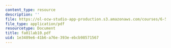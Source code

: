 ```yaml
---
content_type: resource
description: ''
file: https://ol-ocw-studio-app-production.s3.amazonaws.com/courses/6-542j-laboratory-on-the-physiology-acoustics-and-perception-of-speech-fall-2005/1e3489e641b6a76e393eebcb98571567_fa01lab10.pdf
file_type: application/pdf
resourcetype: Document
title: fa01lab10.pdf
uid: 1e3489e6-41b6-a76e-393e-ebcb98571567
---
```

